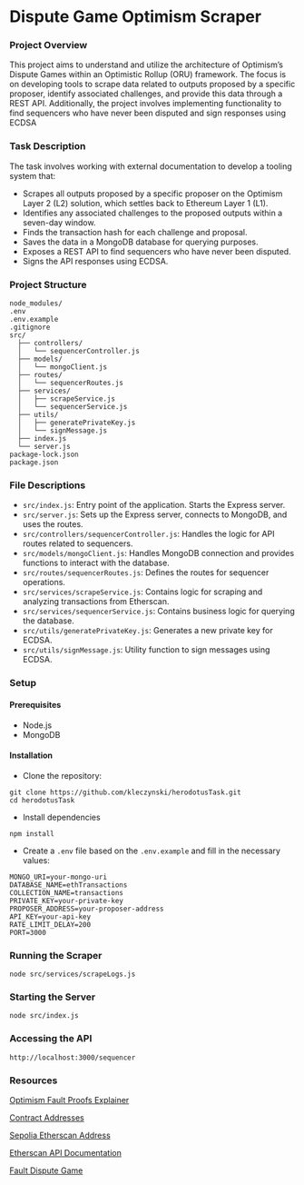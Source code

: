 
# Dispute Game Optimism Scraper

### Project Overview


This project aims to understand and utilize the architecture of Optimism’s Dispute Games within an Optimistic Rollup (ORU) framework. The focus is on developing tools to scrape data related to outputs proposed by a specific proposer, identify associated challenges, and provide this data through a REST API. Additionally, the project involves implementing functionality to find sequencers who have never been disputed and sign responses using ECDSA

### Task Description 

The task involves working with external documentation to develop a tooling system that:

- Scrapes all outputs proposed by a specific proposer on the Optimism Layer 2 (L2) solution, which settles back to Ethereum Layer 1 (L1).
- Identifies any associated challenges to the proposed outputs within a seven-day window.
- Finds the transaction hash for each challenge and proposal.
- Saves the data in a MongoDB database for querying purposes.
- Exposes a REST API to find sequencers who have never been disputed.
- Signs the API responses using ECDSA.

### Project Structure

```
node_modules/
.env
.env.example
.gitignore
src/
  ├── controllers/
  │   └── sequencerController.js
  ├── models/
  │   └── mongoClient.js
  ├── routes/
  │   └── sequencerRoutes.js
  ├── services/
  │   ├── scrapeService.js
  │   └── sequencerService.js
  ├── utils/
  │   ├── generatePrivateKey.js
  │   └── signMessage.js
  ├── index.js
  └── server.js
package-lock.json
package.json
```

### File Descriptions

- `src/index.js`: Entry point of the application. Starts the Express server.
- `src/server.js`: Sets up the Express server, connects to MongoDB, and uses the routes.
- `src/controllers/sequencerController.js`: Handles the logic for API routes related to sequencers.
- `src/models/mongoClient.js`: Handles MongoDB connection and provides functions to interact with the database.
- `src/routes/sequencerRoutes.js`: Defines the routes for sequencer operations.
- `src/services/scrapeService.js`: Contains logic for scraping and analyzing transactions from Etherscan.
- `src/services/sequencerService.js`: Contains business logic for querying the database.
- `src/utils/generatePrivateKey.js`: Generates a new private key for ECDSA.
- `src/utils/signMessage.js`: Utility function to sign messages using ECDSA.

### Setup 
#### Prerequisites
- Node.js
- MongoDB

#### Installation
- Clone the repository:
```
git clone https://github.com/kleczynski/herodotusTask.git
cd herodotusTask
```
- Install dependencies 
```
npm install
```
- Create a `.env` file based on the `.env.example` and fill in the necessary values:

```
MONGO_URI=your-mongo-uri
DATABASE_NAME=ethTransactions
COLLECTION_NAME=transactions
PRIVATE_KEY=your-private-key
PROPOSER_ADDRESS=your-proposer-address
API_KEY=your-api-key
RATE_LIMIT_DELAY=200
PORT=3000
```

### Running the Scraper 
```
node src/services/scrapeLogs.js
```
### Starting the Server
```
node src/index.js
```
### Accessing the API
```
http://localhost:3000/sequencer
```

### Resources
[Optimism Fault Proofs Explainer](https://docs.optimism.io/stack/protocol/fault-proofs/explainer)

[Contract Addresses](https://docs.optimism.io/chain/addresses#sepolia-l1)

[Sepolia Etherscan Address](https://sepolia.etherscan.io/address/0x05f9613adb30026ffd634f38e5c4dfd30a197fa1)

[Etherscan API Documentation](https://docs.etherscan.io/)

[Fault Dispute Game](https://specs.optimism.io/fault-proof/stage-one/fault-dispute-game.html)
